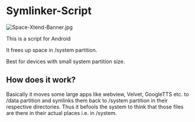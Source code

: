 # Symlinker-Script

![Space-Xtend-Banner.jpg](https://3.bp.blogspot.com/-FY_lmV7-eXE/Wha1BSO34SI/AAAAAAAACNU/lZHccSicVXIhPCkEg91__9Lvx5DsdDzaACLcBGAs/s640/Space-Xtend-Banner.jpg)

This is a script for Android

It frees up space in /system partition.

Best for devices with small system partition size.

## How does it work?

Basically it moves some large apps like webview, Velvet, GoogleTTS etc. to /data partition and symlinks them back to /system partition in their respective directories. Thus it befools the system to think that those files are there in their actual places i.e. in /system.
